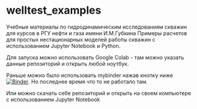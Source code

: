 # welltest_examples
Учебные материалы по гидродинамическим исследованиям скважин для курсов в РГУ нефти и газа имени И.М.Губкина
Примеры расчетов для простых нестационарных моделей работы скважин с использованием Jupyter Notebook и Python.

Для запуска можно использовать Google Colab - там можно указать данные репозиторий и открыть любой ноутбук.

Раньше можно было использовать mybinder нажав кнопку ниже
[![Binder](https://mybinder.org/badge_logo.svg)](https://mybinder.org/v2/gh/khabibullinra/welltest_examples/HEAD?urlpath=tree). Но последнее время что то не работало там.

Или можно скачать себе репозиторий и открыть на своем компьютере с использованием Jupyter Notebook 


